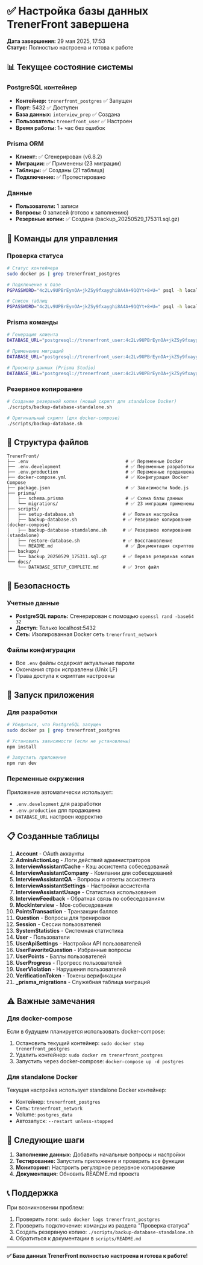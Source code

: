 # ✅ Настройка базы данных TrenerFront завершена

**Дата завершения:** 29 мая 2025, 17:53  
**Статус:** Полностью настроена и готова к работе

## 📊 Текущее состояние системы

### PostgreSQL контейнер

- **Контейнер:** `trenerfront_postgres` ✅ Запущен
- **Порт:** 5432 ✅ Доступен
- **База данных:** `interview_prep` ✅ Создана
- **Пользователь:** `trenerfront_user` ✅ Настроен
- **Время работы:** 1+ час без ошибок

### Prisma ORM

- **Клиент:** ✅ Сгенерирован (v6.8.2)
- **Миграции:** ✅ Применены (23 миграции)
- **Таблицы:** ✅ Созданы (21 таблица)
- **Подключение:** ✅ Протестировано

### Данные

- **Пользователи:** 1 записи
- **Вопросы:** 0 записей (готово к заполнению)
- **Резервные копии:** ✅ Создана (backup_20250529_175311.sql.gz)

## 🔧 Команды для управления

### Проверка статуса

```bash
# Статус контейнера
sudo docker ps | grep trenerfront_postgres

# Подключение к базе
PGPASSWORD="4c2Lv9UPBrEynOA+jkZSy9fxayghi8A4A+91QYt+8+U=" psql -h localhost -p 5432 -U trenerfront_user -d interview_prep

# Список таблиц
PGPASSWORD="4c2Lv9UPBrEynOA+jkZSy9fxayghi8A4A+91QYt+8+U=" psql -h localhost -p 5432 -U trenerfront_user -d interview_prep -c "\dt"
```

### Prisma команды

```bash
# Генерация клиента
DATABASE_URL="postgresql://trenerfront_user:4c2Lv9UPBrEynOA+jkZSy9fxayghi8A4A+91QYt+8+U=@localhost:5432/interview_prep" npx prisma generate

# Применение миграций
DATABASE_URL="postgresql://trenerfront_user:4c2Lv9UPBrEynOA+jkZSy9fxayghi8A4A+91QYt+8+U=@localhost:5432/interview_prep" npx prisma migrate deploy

# Просмотр данных (Prisma Studio)
DATABASE_URL="postgresql://trenerfront_user:4c2Lv9UPBrEynOA+jkZSy9fxayghi8A4A+91QYt+8+U=@localhost:5432/interview_prep" npx prisma studio
```

### Резервное копирование

```bash
# Создание резервной копии (новый скрипт для standalone Docker)
./scripts/backup-database-standalone.sh

# Оригинальный скрипт (для docker-compose)
./scripts/backup-database.sh
```

## 📁 Структура файлов

```
TrenerFront/
├── .env                                    # ✅ Переменные Docker
├── .env.development                        # ✅ Переменные разработки
├── .env.production                         # ✅ Переменные продакшена
├── docker-compose.yml                      # ✅ Конфигурация Docker Compose
├── package.json                            # ✅ Зависимости Node.js
├── prisma/
│   ├── schema.prisma                       # ✅ Схема базы данных
│   └── migrations/                         # ✅ 23 миграции применены
├── scripts/
│   ├── setup-database.sh                  # ✅ Полная настройка
│   ├── backup-database.sh                 # ✅ Резервное копирование (docker-compose)
│   ├── backup-database-standalone.sh      # ✅ Резервное копирование (standalone)
│   ├── restore-database.sh                # ✅ Восстановление
│   └── README.md                           # ✅ Документация скриптов
├── backups/
│   └── backup_20250529_175311.sql.gz      # ✅ Первая резервная копия
└── docs/
    └── DATABASE_SETUP_COMPLETE.md         # ✅ Этот файл
```

## 🔐 Безопасность

### Учетные данные

- **PostgreSQL пароль:** Сгенерирован с помощью `openssl rand -base64 32`
- **Доступ:** Только localhost:5432
- **Сеть:** Изолированная Docker сеть `trenerfront_network`

### Файлы конфигурации

- Все `.env` файлы содержат актуальные пароли
- Окончания строк исправлены (Unix LF)
- Права доступа к скриптам настроены

## 🚀 Запуск приложения

### Для разработки

```bash
# Убедиться, что PostgreSQL запущен
sudo docker ps | grep trenerfront_postgres

# Установить зависимости (если не установлены)
npm install

# Запустить приложение
npm run dev
```

### Переменные окружения

Приложение автоматически использует:

- `.env.development` для разработки
- `.env.production` для продакшена
- `DATABASE_URL` настроен корректно

## 📋 Созданные таблицы

1. **Account** - OAuth аккаунты
2. **AdminActionLog** - Логи действий администраторов
3. **InterviewAssistantCache** - Кэш ассистента собеседований
4. **InterviewAssistantCompany** - Компании для собеседований
5. **InterviewAssistantQA** - Вопросы и ответы ассистента
6. **InterviewAssistantSettings** - Настройки ассистента
7. **InterviewAssistantUsage** - Статистика использования
8. **InterviewFeedback** - Обратная связь по собеседованиям
9. **MockInterview** - Мок-собеседования
10. **PointsTransaction** - Транзакции баллов
11. **Question** - Вопросы для тренировки
12. **Session** - Сессии пользователей
13. **SystemStatistics** - Системная статистика
14. **User** - Пользователи
15. **UserApiSettings** - Настройки API пользователей
16. **UserFavoriteQuestion** - Избранные вопросы
17. **UserPoints** - Баллы пользователей
18. **UserProgress** - Прогресс пользователей
19. **UserViolation** - Нарушения пользователей
20. **VerificationToken** - Токены верификации
21. **\_prisma_migrations** - Служебная таблица миграций

## ⚠️ Важные замечания

### Для docker-compose

Если в будущем планируется использовать docker-compose:

1. Остановить текущий контейнер: `sudo docker stop trenerfront_postgres`
2. Удалить контейнер: `sudo docker rm trenerfront_postgres`
3. Запустить через docker-compose: `docker-compose up -d postgres`

### Для standalone Docker

Текущая настройка использует standalone Docker контейнер:

- Контейнер: `trenerfront_postgres`
- Сеть: `trenerfront_network`
- Volume: `postgres_data`
- Автозапуск: `--restart unless-stopped`

## 🎯 Следующие шаги

1. **Заполнение данных:** Добавить начальные вопросы и настройки
2. **Тестирование:** Запустить приложение и проверить все функции
3. **Мониторинг:** Настроить регулярное резервное копирование
4. **Документация:** Обновить README.md проекта

## 📞 Поддержка

При возникновении проблем:

1. Проверить логи: `sudo docker logs trenerfront_postgres`
2. Проверить подключение: команды из раздела "Проверка статуса"
3. Создать резервную копию: `./scripts/backup-database-standalone.sh`
4. Обратиться к документации в `scripts/README.md`

---

**✅ База данных TrenerFront полностью настроена и готова к работе!**
